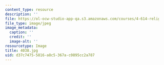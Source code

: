 ```yaml
---
content_type: resource
description: ''
file: https://ol-ocw-studio-app-qa.s3.amazonaws.com/courses/4-614-religious-architecture-and-islamic-cultures-fall-2002/d37c74755816a8c5367ac0895cc2a787_4038.jpg
file_type: image/jpeg
image_metadata:
  caption: ''
  credit: ''
  image-alt: ''
resourcetype: Image
title: 4038.jpg
uid: d37c7475-5816-a8c5-367a-c0895cc2a787
---
```

